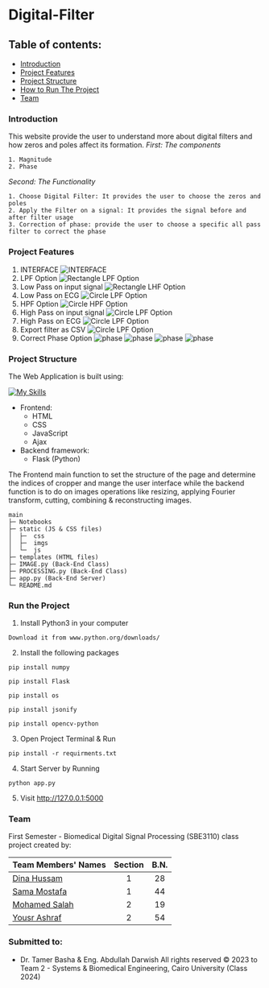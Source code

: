 # Digital-Filter

## Table of contents:

- [Introduction](#introduction)
- [Project Features](#project-features)
- [Project Structure](#project-structure)
- [How to Run The Project](#run-the-project)
- [Team](#team)

### Introduction
This website provide the user to understand more about digital filters and how zeros and poles affect its formation.
*First: The components*
>
    1. Magnitude
    2. Phase
>
*Second: The Functionality*
>
    1. Choose Digital Filter: It provides the user to choose the zeros and poles
    2. Apply the Filter on a signal: It provides the signal before and after filter usage
    3. Correction of phase: provide the user to choose a specific all pass filter to correct the phase
>
<!-- *Third: The Website Options:*
>
    * Circle selector
    * Rectangle selector
    * Delete to upload new Images
    * Choose Selected
    * choose outer part of the selected region
> -->

### Project Features
1. INTERFACE
![INTERFACE](images/Inter.png)
2. LPF Option
![Rectangle LPF Option](images/LP.png)
3. Low Pass on input signal
![Rectangle LHF Option](images/inpLB.png)
4. Low Pass on ECG
![Circle LPF Option](images/ecgLP.png)
5. HPF Option
![Circle HPF Option](images/HP.png)
6. High Pass on input signal
![Circle LPF Option](images/inpHP.png)
7. High Pass on ECG
![Circle LPF Option](images/ecgHP.png)
8. Export filter as CSV
![Circle LPF Option](images/export.png)
9. Correct Phase Option
![phase](images/before.png)
![phase](images/phase1.png)
![phase](images/phase2.png)
![phase](images/after.png)


### Project Structure
The Web Application is built using:

[![My Skills](https://skillicons.dev/icons?i=html,css,js,python,flask)](https://skillicons.dev)

- Frontend:
  - HTML
  - CSS
  - JavaScript
  - Ajax
- Backend framework:
  - Flask (Python)
  
The Frontend main function to set the structure of the page and determine the indices of cropper and mange
the user interface while the backend function is to do on images operations like resizing,
applying  Fourier transform,  cutting, combining & reconstructing images.

```
main
├─ Notebooks
├─ static (JS & CSS files)
│  ├─  css
│  ├─  imgs
│  └─  js
├─ templates (HTML files)
├─ IMAGE.py (Back-End Class)
├─ PROCESSING.py (Back-End Class)
├─ app.py (Back-End Server)
└─ README.md
```

### Run the Project

1. Install Python3 in your computer

```
Download it from www.python.org/downloads/
```

2. Install the following packages
```
pip install numpy
```
```
pip install Flask
```
```
pip install os
```
```
pip install jsonify
```
```
pip install opencv-python
```


3. Open Project Terminal & Run

```
pip install -r requirments.txt
```

4. Start Server by Running

```
python app.py
```

5. Visit http://127.0.0.1:5000 

### Team

First Semester - Biomedical Digital Signal Processing (SBE3110) class project created by:

| Team Members' Names                                  | Section | B.N. |
| ---------------------------------------------------- | :-----: | :--: |
| [Dina Hussam](https://github.com/Dinahussam)         |    1    |  28  |
| [Sama Mostafa](https://github.com/SamaMostafa1)       |    1    |  44  |
| [Mohamed Salah](https://github.com/Ms850446) |    2    |  19  |
| [Yousr Ashraf](https://github.com/YousrHejy)       |    2    |  54  |

### Submitted to:

- Dr. Tamer Basha & Eng. Abdullah Darwish
  All rights reserved © 2023 to Team 2 - Systems & Biomedical Engineering, Cairo University (Class 2024)

    
